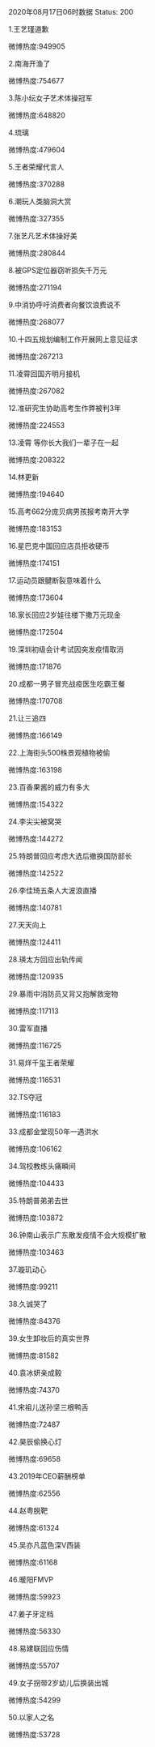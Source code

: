 2020年08月17日06时数据
Status: 200

1.王艺瑾道歉

微博热度:949905

2.南海开渔了

微博热度:754677

3.陈小纭女子艺术体操冠军

微博热度:648820

4.琉璃

微博热度:479604

5.王者荣耀代言人

微博热度:370288

6.潮玩人类脑洞大赏

微博热度:327355

7.张艺凡艺术体操好美

微博热度:280844

8.被GPS定位器窃听损失千万元

微博热度:271194

9.中消协呼吁消费者向餐饮浪费说不

微博热度:268077

10.十四五规划编制工作开展网上意见征求

微博热度:267213

11.凌霄回国齐明月接机

微博热度:267082

12.准研究生协助高考生作弊被判3年

微博热度:224553

13.凌霄 等你长大我们一辈子在一起

微博热度:208322

14.林更新

微博热度:194640

15.高考662分庞贝病男孩报考南开大学

微博热度:183153

16.星巴克中国回应店员拒收硬币

微博热度:174151

17.运动员跟腱断裂意味着什么

微博热度:173604

18.家长回应2岁娃往楼下撒万元现金

微博热度:172504

19.深圳初级会计考试因突发疫情取消

微博热度:171876

20.成都一男子冒充战疫医生吃霸王餐

微博热度:170708

21.让三追四

微博热度:166149

22.上海街头500株景观植物被偷

微博热度:163198

23.百香果酱的威力有多大

微博热度:154322

24.李尖尖被窝哭

微博热度:144272

25.特朗普回应考虑大选后撤换国防部长

微博热度:142522

26.李佳琦五条人大波浪直播

微博热度:140781

27.天天向上

微博热度:124411

28.瑛太方回应出轨传闻

微博热度:120935

29.暴雨中消防员又背又抱解救宠物

微博热度:117113

30.雷军直播

微博热度:116725

31.易烊千玺王者荣耀

微博热度:116531

32.TS夺冠

微博热度:116183

33.成都金堂现50年一遇洪水

微博热度:106162

34.驾校教练头痛瞬间

微博热度:104433

35.特朗普弟弟去世

微博热度:103872

36.钟南山表示广东散发疫情不会大规模扩散

微博热度:103463

37.璇玑动心

微博热度:99211

38.久诚哭了

微博热度:84376

39.女生卸妆后的真实世界

微博热度:81582

40.袁冰妍亲成毅

微博热度:74370

41.宋祖儿送孙坚三根鸭舌

微博热度:72487

42.昊辰偷换心灯

微博热度:69658

43.2019年CEO薪酬榜单

微博热度:62556

44.赵粤脱靶

微博热度:61324

45.吴亦凡蓝色深V西装

微博热度:61168

46.暖阳FMVP

微博热度:59923

47.姜子牙定档

微博热度:56330

48.易建联回应伤情

微博热度:55707

49.女子拐带2岁幼儿后换装出城

微博热度:54299

50.以家人之名

微博热度:53728

